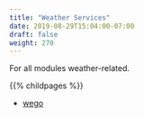 ```yaml
---
title: "Weather Services"
date: 2019-08-29T15:04:00-07:00
draft: false
weight: 270
---
```


For all modules weather-related.

{{% childpages %}}
* [wego](../cmdrunner/wego)
